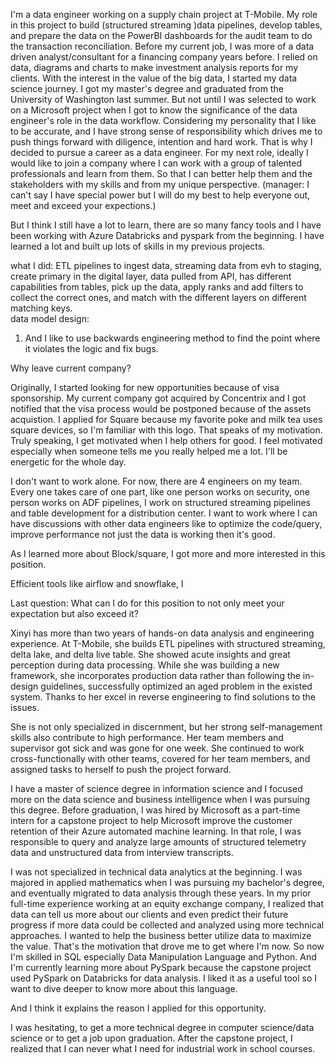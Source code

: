 I'm a data engineer working on a supply chain project at T-Mobile. My role in this project to build (structured streaming )data pipelines, develop tables, and prepare the data on the PowerBI dashboards for the audit team to do the transaction reconciliation. 
Before my current job, I was more of a data driven analyst/consultant for a financing company years before. I relied on data, diagrams and charts to make investment analysis reports for my clients. With the interest in the value of the big data, I started my data science journey. I got my master's degree and graduated from the University of Washington last summer. But not until I was selected to work on a Microsoft project when I got to know the significance of the data engineer's role in the data workflow. Considering my personality that I like to be accurate, and I have strong sense of responsibility which drives me to push things forward with diligence, intention and hard work. That is why I decided to pursue a career as a data engineer. 
For my next role, ideally I would like to join a company where I can work with a group of talented professionals and learn from them. So that I can better help them and the stakeholders with my skills and from my unique perspective.
(manager: I can't say I have special power but I will do my best to help everyone out, meet and exceed your expections.)

But I think I still have a lot to learn, there are so many fancy tools and I have been working with Azure Databricks and pyspark from the beginning. I have learned a lot and built up lots of skills in my previous projects. 


what I did: 
ETL pipelines to ingest data, streaming data from evh to staging, create primary 
in the digital layer, data pulled from API, has different capabilities from tables, pick up the data, apply ranks and add filters to collect the correct ones, and match with the different layers on different matching keys.   
data model design:
1. And I like to use backwards engineering method to find the point where it violates the logic and fix bugs.  

Why leave current company?

Originally, I started looking for new opportunities because of visa sponsorship. My current company got acquired by Concentrix and I got notified that the visa process would be postponed because of the assets acquistion. I applied for Square because my favorite poke and milk tea uses square devices, so I'm familiar with this logo. That speaks of my motivation. Truly speaking, I get motivated when I help others for good. I feel motivated especially when someone tells me you really helped me a lot. I'll be energetic for the whole day.

I don't want to work alone. For now, there are 4 engineers on my team. Every one takes care of one part, like one person works on security, one person works on ADF pipelines, I work on structured streaming pipelines and table development for a distribution center. I want to work where I can have discussions with other data engineers like to optimize the code/query, improve performance not just the data is working then it's good.




As I learned more about Block/square, I got more and more interested in this position. 

Efficient tools like airflow and snowflake, I  




Last question:
What can I do for this position to not only meet your expectation but also exceed it?




Xinyi has more than two years of hands-on data analysis and engineering experience. At T-Mobile, she builds ETL pipelines with structured streaming, delta lake, and delta live table. She showed acute insights and great perception during data processing. While she was building a new framework, she incorporates production data rather than following the in-design guidelines, successfully optimized an aged problem in the existed system. Thanks to her excel in reverse engineering to find solutions to the issues.

She is not only specialized in discernment, but her strong self-management skills also contribute to high performance. Her team members and supervisor got sick and was gone for one week. She continued to work cross-functionally with other teams, covered for her team members, and assigned tasks to herself to push the project forward.



I have a master of science degree in information science and I focused more on the data science and business intelligence when I was pursuing this degree. Before graduation, I was hired by Microsoft as a part-time intern for a capstone project to help Microsoft improve the customer retention of their Azure automated machine learning. In that role, I was responsible to query and analyze large amounts of structured telemetry data and unstructured data from interview transcripts. 

I was not specialized in technical data analytics at the beginning. I was majored in applied mathematics when I was pursuing my bachelor's degree, and eventually migrated to data analysis through these years. In my prior full-time experience working at an equity exchange company, I realized that data can tell us more about our clients and even predict their future progress if more data could be collected and analyzed using more technical approaches. I wanted to help the business better utilize data to maximize the value. That's the motivation that drove me to get where I'm now. So now I'm skilled in SQL especially Data Manipulation Language and Python. And I'm currently learning more about PySpark because the capstone project used PySpark on Databricks for data analysis. I liked it as a useful tool so I want to dive deeper to know more about this language.

And I think it explains the reason I applied for this opportunity.

I was hesitating, to get a more technical degree in computer science/data science or to get a job upon graduation.
After the capstone project, I realized that I can never what I need for industrial work in school courses. 
